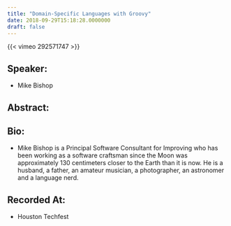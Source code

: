 ```yaml
---
title: "Domain-Specific Languages with Groovy"
date: 2018-09-29T15:18:28.0000000
draft: false
---
```


{{< vimeo 292571747 >}}

## Speaker:

 - Mike Bishop

## Abstract:



## Bio:

 - <p>Mike Bishop is a Principal Software Consultant for Improving who has been working as a software craftsman since the Moon was approximately 130 centimeters closer to the Earth than it is now. He is a husband, a father, an amateur musician, a photographer, an astronomer and a language nerd.</p>

## Recorded At:

 - Houston Techfest

